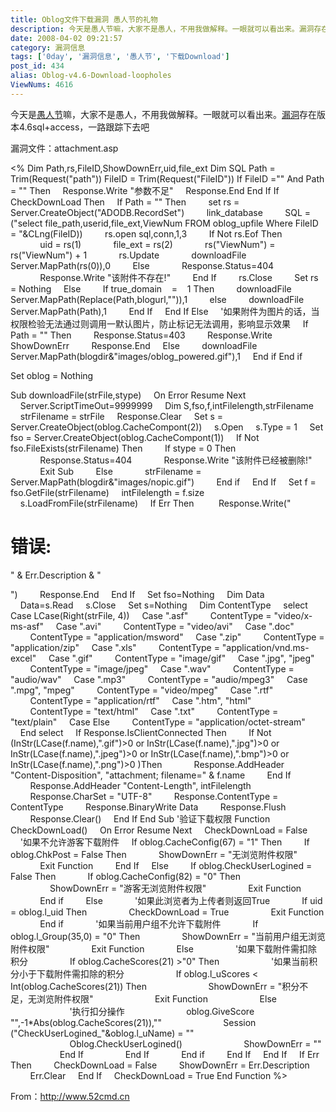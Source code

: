 ```yaml
---
title: Oblog文件下载漏洞 愚人节的礼物
description: 今天是愚人节嘛，大家不是愚人，不用我做解释。一眼就可以看出来。漏洞存在版本4.6sql+access，一路跟踪下去吧漏洞文件：attachment.asp<!--#includefile="inc/inc_syssite.asp"--><%DimPath,rs,FileID,ShowDownErr,uid,file_ext
date: 2008-04-02 09:21:57
category: 漏洞信息
tags: ['0day', '漏洞信息', '愚人节', '下载Download']
post_id: 434
alias: Oblog-v4.6-Download-loopholes
ViewNums: 4616
---
```


今天是[愚人节](/tags/%E6%84%9A%E4%BA%BA%E8%8A%82)嘛，大家不是愚人，不用我做解释。一眼就可以看出来。[漏洞](/tags/%E6%BC%8F%E6%B4%9E%E4%BF%A1%E6%81%AF)存在版本4.6sql+access，一路跟踪下去吧

漏洞文件：attachment.asp
<!-- #include file="inc/inc_syssite.asp" -->
<%
Dim Path,rs,FileID,ShowDownErr,uid,file_ext
Dim SQL
Path = Trim(Request("path"))
FileID = Trim(Request("FileID"))
If FileID ="" And Path = "" Then
    Response.Write "参数不足"
    Response.End
End If
If CheckDownLoad Then
    If Path = "" Then
        set rs = Server.CreateObject("ADODB.RecordSet")
        link_database
        SQL = ("select file_path,userid,file_ext,ViewNum FROM oblog_upfile Where FileID = "&CLng(FileID))
        rs.open sql,conn,1,3
        If Not rs.Eof Then
            uid = rs(1)
            file_ext = rs(2)
            rs("ViewNum") = rs("ViewNum") + 1
            rs.Update
            downloadFile Server.MapPath(rs(0)),0
        Else
            Response.Status=404
            Response.Write "该附件不存在!"
        End If
        rs.Close
        Set rs = Nothing
    Else
        If true_domain    =    1 Then
        downloadFile Server.MapPath(Replace(Path,blogurl,"")),1
        else
        downloadFile Server.MapPath(Path),1
        End If
    End If
Else
    '如果附件为图片的话，当权限检验无法通过则调用一默认图片，防止<img>标记无法调用，影响显示效果
    If Path = "" Then
        Response.Status=403
        Response.Write ShowDownErr
        Response.End
    Else
        downloadFile Server.MapPath(blogdir&"images/oblog_powered.gif"),1
    End if
End if

Set oblog = Nothing

Sub downloadFile(strFile,stype)
    On Error Resume Next
    Server.ScriptTimeOut=9999999
    Dim S,fso,f,intFilelength,strFilename
    strFilename = strFile
    Response.Clear
    Set s = Server.CreateObject(oblog.CacheCompont(2))
    s.Open
    s.Type = 1
    Set fso = Server.CreateObject(oblog.CacheCompont(1))
    If Not fso.FileExists(strFilename) Then
        If stype = 0 Then
            Response.Status=404
            Response.Write "该附件已经被删除!"
            Exit Sub
        Else
            strFilename = Server.MapPath(blogdir&"images/nopic.gif")
        End if
    End If
    Set f = fso.GetFile(strFilename)
    intFilelength = f.size
    s.LoadFromFile(strFilename)
    If Err Then
         Response.Write("<h1>错误: </h1>" & Err.Description & "<p>")
        Response.End
    End If
    Set fso=Nothing
    Dim Data
    Data=s.Read
    s.Close
    Set s=Nothing
    Dim ContentType
    select Case LCase(Right(strFile, 4))
    Case ".asf"
        ContentType = "video/x-ms-asf"
    Case ".avi"
        ContentType = "video/avi"
    Case ".doc"
        ContentType = "application/msword"
    Case ".zip"
        ContentType = "application/zip"
    Case ".xls"
        ContentType = "application/vnd.ms-excel"
    Case ".gif"
        ContentType = "image/gif"
    Case ".jpg", "jpeg"
        ContentType = "image/jpeg"
    Case ".wav"
        ContentType = "audio/wav"
    Case ".mp3"
        ContentType = "audio/mpeg3"
    Case ".mpg", "mpeg"
        ContentType = "video/mpeg"
    Case ".rtf"
        ContentType = "application/rtf"
    Case ".htm", "html"
        ContentType = "text/html"
    Case ".txt"
        ContentType = "text/plain"
    Case Else
        ContentType = "application/octet-stream"
    End select
    If Response.IsClientConnected Then
        If Not (InStr(LCase(f.name),".gif")>0 or InStr(LCase(f.name),".jpg")>0 or InStr(LCase(f.name),".jpeg")>0 or InStr(LCase(f.name),".bmp")>0 or InStr(LCase(f.name),".png")>0 )Then
            Response.AddHeader "Content-Disposition", "attachment; filename=" & f.name
        End If
        Response.AddHeader "Content-Length", intFilelength
        Response.CharSet = "UTF-8"
        Response.ContentType = ContentType
        Response.BinaryWrite Data
        Response.Flush
        Response.Clear()
    End If
End Sub
'验证下载权限
Function CheckDownLoad()
    On Error Resume Next
    CheckDownLoad = False
    '如果不允许游客下载附件
    If oblog.CacheConfig(67) = "1" Then
        If oblog.ChkPost = False Then
            ShowDownErr = "无浏览附件权限"
            Exit Function
        End If
    Else
        If oblog.CheckUserLogined = False Then
            If oblog.CacheConfig(82) = "0" Then
                ShowDownErr = "游客无浏览附件权限"
                Exit Function
            End if
        Else
            '如果此浏览者为上传者则返回True
            If uid = oblog.l_uid Then
                CheckDownLoad = True
                Exit Function
            End if
            '如果当前用户组不允许下载附件
            If oblog.l_Group(35,0) = "0" Then
                ShowDownErr = "当前用户组无浏览附件权限"
                Exit Function
            Else
                '如果下载附件需扣除积分
                If oblog.CacheScores(21) >"0" Then
                    '如果当前积分小于下载附件需扣除的积分
                    If oblog.l_uScores < Int(oblog.CacheScores(21)) Then
                        ShowDownErr = "积分不足，无浏览附件权限"
                        Exit Function
                    Else
                        '执行扣分操作
                        oblog.GiveScore "",-1*Abs(oblog.CacheScores(21)),""
                        Session ("CheckUserLogined_"&oblog.l_uName) = ""
                        Oblog.CheckUserLogined()
                        ShowDownErr = ""
                    End If
                End If
            End if
        End If
    End If
    If Err Then
        CheckDownLoad = False
        ShowDownErr = Err.Description
        Err.Clear
    End If
    CheckDownLoad = True
End Function
%>

From：<http://www.52cmd.cn>


